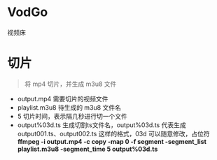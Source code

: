 # VodGo
视频床
# 切片
> 将 mp4 切片，并生成 m3u8 文件
+ output.mp4 需要切片的视频文件
+ playlist.m3u8 待生成的 m3u8 文件名
+ 5 切片时间，表示隔几秒进行切一个文件
+ output%03d.ts 生成切割ts文件名，output%03d.ts 代表生成 output001.ts、output002.ts 这样的格式，03d 可以随意修改，占位符
**ffmpeg -i output.mp4 -c copy -map 0 -f segment -segment_list playlist.m3u8 -segment_time 5 output%03d.ts**
